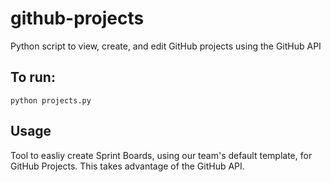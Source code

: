# github-projects
Python script to view, create, and edit GitHub projects using the GitHub API

## To run:
```python projects.py```

## Usage
Tool to easliy create Sprint Boards, using our team's default template, for GitHub Projects. This takes advantage of the GitHub API.
